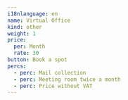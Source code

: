 ```yaml
---
i18nlanguage: en
name: Virtual Office
kind: other
weight: 1
price:
  per: Month
  rate: 30
button: Book a spot
percs:
  - perc: Mail collection
  - perc: Meeting room twice a month
  - perc: Price without VAT
---
```

